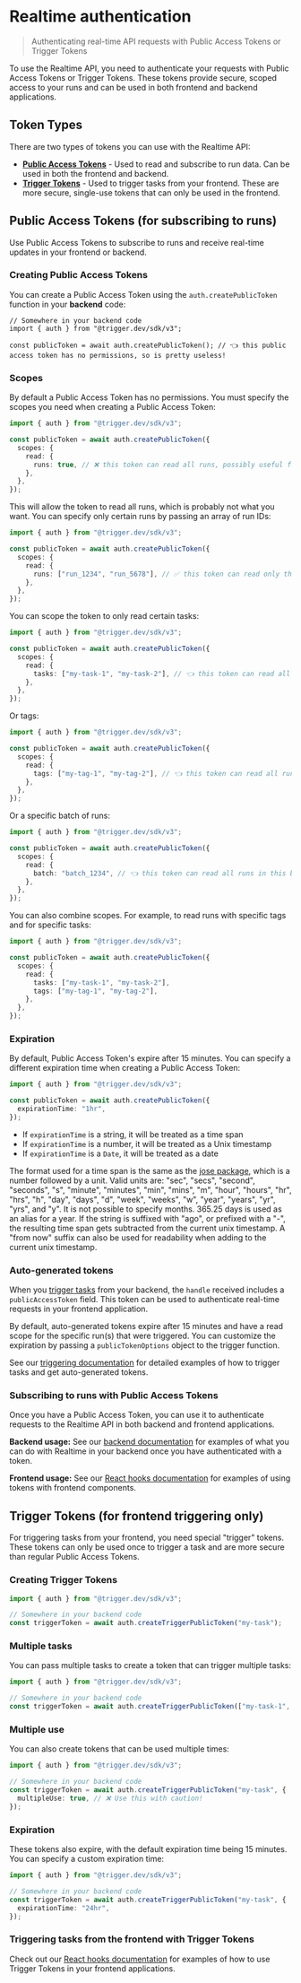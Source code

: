 # Realtime authentication

> Authenticating real-time API requests with Public Access Tokens or Trigger Tokens

To use the Realtime API, you need to authenticate your requests with Public Access Tokens or Trigger Tokens. These tokens provide secure, scoped access to your runs and can be used in both frontend and backend applications.

## Token Types

There are two types of tokens you can use with the Realtime API:

* **[Public Access Tokens](#public-access-tokens-for-subscribing-to-runs)** - Used to read and subscribe to run data. Can be used in both the frontend and backend.
* **[Trigger Tokens](#trigger-tokens-for-frontend-triggering-only)** - Used to trigger tasks from your frontend. These are more secure, single-use tokens that can only be used in the frontend.

## Public Access Tokens (for subscribing to runs)

Use Public Access Tokens to subscribe to runs and receive real-time updates in your frontend or backend.

### Creating Public Access Tokens

You can create a Public Access Token using the `auth.createPublicToken` function in your **backend** code:

```tsx
// Somewhere in your backend code
import { auth } from "@trigger.dev/sdk/v3";

const publicToken = await auth.createPublicToken(); // 👈 this public access token has no permissions, so is pretty useless!
```

### Scopes

By default a Public Access Token has no permissions. You must specify the scopes you need when creating a Public Access Token:

```ts
import { auth } from "@trigger.dev/sdk/v3";

const publicToken = await auth.createPublicToken({
  scopes: {
    read: {
      runs: true, // ❌ this token can read all runs, possibly useful for debugging/testing
    },
  },
});
```

This will allow the token to read all runs, which is probably not what you want. You can specify only certain runs by passing an array of run IDs:

```ts
import { auth } from "@trigger.dev/sdk/v3";

const publicToken = await auth.createPublicToken({
  scopes: {
    read: {
      runs: ["run_1234", "run_5678"], // ✅ this token can read only these runs
    },
  },
});
```

You can scope the token to only read certain tasks:

```ts
import { auth } from "@trigger.dev/sdk/v3";

const publicToken = await auth.createPublicToken({
  scopes: {
    read: {
      tasks: ["my-task-1", "my-task-2"], // 👈 this token can read all runs of these tasks
    },
  },
});
```

Or tags:

```ts
import { auth } from "@trigger.dev/sdk/v3";

const publicToken = await auth.createPublicToken({
  scopes: {
    read: {
      tags: ["my-tag-1", "my-tag-2"], // 👈 this token can read all runs with these tags
    },
  },
});
```

Or a specific batch of runs:

```ts
import { auth } from "@trigger.dev/sdk/v3";

const publicToken = await auth.createPublicToken({
  scopes: {
    read: {
      batch: "batch_1234", // 👈 this token can read all runs in this batch
    },
  },
});
```

You can also combine scopes. For example, to read runs with specific tags and for specific tasks:

```ts
import { auth } from "@trigger.dev/sdk/v3";

const publicToken = await auth.createPublicToken({
  scopes: {
    read: {
      tasks: ["my-task-1", "my-task-2"],
      tags: ["my-tag-1", "my-tag-2"],
    },
  },
});
```

### Expiration

By default, Public Access Token's expire after 15 minutes. You can specify a different expiration time when creating a Public Access Token:

```ts
import { auth } from "@trigger.dev/sdk/v3";

const publicToken = await auth.createPublicToken({
  expirationTime: "1hr",
});
```

* If `expirationTime` is a string, it will be treated as a time span
* If `expirationTime` is a number, it will be treated as a Unix timestamp
* If `expirationTime` is a `Date`, it will be treated as a date

The format used for a time span is the same as the [jose package](https://github.com/panva/jose), which is a number followed by a unit. Valid units are: "sec", "secs", "second", "seconds", "s", "minute", "minutes", "min", "mins", "m", "hour", "hours", "hr", "hrs", "h", "day", "days", "d", "week", "weeks", "w", "year", "years", "yr", "yrs", and "y". It is not possible to specify months. 365.25 days is used as an alias for a year. If the string is suffixed with "ago", or prefixed with a "-", the resulting time span gets subtracted from the current unix timestamp. A "from now" suffix can also be used for readability when adding to the current unix timestamp.

### Auto-generated tokens

When you [trigger tasks](/triggering) from your backend, the `handle` received includes a `publicAccessToken` field. This token can be used to authenticate real-time requests in your frontend application.

By default, auto-generated tokens expire after 15 minutes and have a read scope for the specific run(s) that were triggered. You can customize the expiration by passing a `publicTokenOptions` object to the trigger function.

See our [triggering documentation](/triggering) for detailed examples of how to trigger tasks and get auto-generated tokens.

### Subscribing to runs with Public Access Tokens

Once you have a Public Access Token, you can use it to authenticate requests to the Realtime API in both backend and frontend applications.

**Backend usage:** See our [backend documentation](/realtime/backend) for examples of what you can do with Realtime in your backend once you have authenticated with a token.

**Frontend usage:** See our [React hooks documentation](/realtime/react-hooks) for examples of using tokens with frontend components.

## Trigger Tokens (for frontend triggering only)

For triggering tasks from your frontend, you need special "trigger" tokens. These tokens can only be used once to trigger a task and are more secure than regular Public Access Tokens.

### Creating Trigger Tokens

```ts
import { auth } from "@trigger.dev/sdk/v3";

// Somewhere in your backend code
const triggerToken = await auth.createTriggerPublicToken("my-task");
```

### Multiple tasks

You can pass multiple tasks to create a token that can trigger multiple tasks:

```ts
import { auth } from "@trigger.dev/sdk/v3";

// Somewhere in your backend code
const triggerToken = await auth.createTriggerPublicToken(["my-task-1", "my-task-2"]);
```

### Multiple use

You can also create tokens that can be used multiple times:

```ts
import { auth } from "@trigger.dev/sdk/v3";

// Somewhere in your backend code
const triggerToken = await auth.createTriggerPublicToken("my-task", {
  multipleUse: true, // ❌ Use this with caution!
});
```

### Expiration

These tokens also expire, with the default expiration time being 15 minutes. You can specify a custom expiration time:

```ts
import { auth } from "@trigger.dev/sdk/v3";

// Somewhere in your backend code
const triggerToken = await auth.createTriggerPublicToken("my-task", {
  expirationTime: "24hr",
});
```

### Triggering tasks from the frontend with Trigger Tokens

Check out our [React hooks documentation](/realtime/react-hooks) for examples of how to use Trigger Tokens in your frontend applications.
